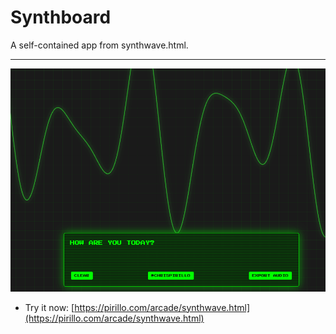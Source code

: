 # Synthboard

A self-contained app from synthwave.html.

---

![Screenshot](https://raw.githubusercontent.com/ChrisPirillo/synthwave/main/assets/screenshot.png)

* Try it now: [https://pirillo.com/arcade/synthwave.html](https://pirillo.com/arcade/synthwave.html)